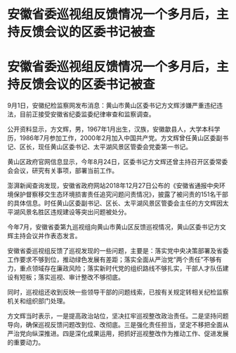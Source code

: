 # 安徽省委巡视组反馈情况一个多月后，主持反馈会议的区委书记被查

# 安徽省委巡视组反馈情况一个多月后，主持反馈会议的区委书记被查

9月1日，安徽纪检监察网发布消息：黄山市黄山区委书记方文辉涉嫌严重违纪违法，目前正接受安徽省纪委监委纪律审查和监察调查。

公开资料显示，方文辉，男，1967年1月出生，汉族，安徽歙县人，大学本科学历，1986年7月参加工作，2000年2月加入中国共产党。方文辉曾任黄山区委副书记、区长，现任黄山区委书记、太平湖风景区管委会党委第一书记。

黄山区政府官网信息显示，今年8月24日，区委书记方文辉还曾主持召开区委常委会会议，研究有关事项，部署当前工作。

澎湃新闻查询发现，安徽省政府网站2018年12月27日公布的《安徽省通报中央环境保护督察移交生态环境损害责任追究问题问责情况》，披露了被问责的151名干部的具体信息。时任黄山区委副书记、区长、太平湖风景区管委会主任的方文辉因太平湖风景名胜区违规建设等突出问题被处分。

今年7月，安徽省委第九巡视组向黄山市黄山区反馈巡视情况，黄山区委书记方文辉主持会议并作表态发言。

安徽省委巡视组反馈了巡视发现的一些问题，主要是：落实党中央决策部署及省委工作要求不够到位，推动绿色发展有差距；落实全面从严治党“两个责任”不够有力，重点领域存在廉政风险；落实新时代党的组织路线不够扎实，干部人才队伍建设有短板；落实巡视、审计整改不够彻底。

同时，巡视组还收到反映一些领导干部的问题线索，已按有关规定转相关纪检监察机关和组织部门处理。

方文辉当时表示，一是提高政治站位，坚决扛牢巡视整改政治责任。二是坚持问题导向，确保巡视反馈问题改到位、改彻底。三是强化责任担当，坚定不移把全面从严治党向纵深推进。四是深化成果运用，把抓好巡视整改作为推动工作、促进发展的重要动力。

